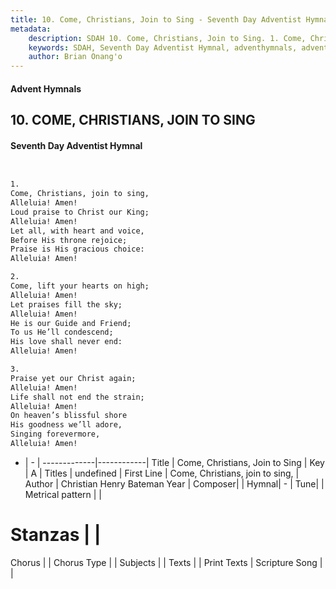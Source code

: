 ```yaml
---
title: 10. Come, Christians, Join to Sing - Seventh Day Adventist Hymnal
metadata:
    description: SDAH 10. Come, Christians, Join to Sing. 1. Come, Christians, join to sing, Alleluia! Amen! Loud praise to Christ our King; Alleluia! Amen! Let all, with heart and voice, Before His throne rejoice; Praise is His gracious choice: Alleluia! Amen!
    keywords: SDAH, Seventh Day Adventist Hymnal, adventhymnals, advent hymnals, Come, Christians, Join to Sing, Come, Christians, join to sing, 
    author: Brian Onang'o
---
```


#### Advent Hymnals
## 10. COME, CHRISTIANS, JOIN TO SING
#### Seventh Day Adventist Hymnal

```txt


1.
Come, Christians, join to sing,
Alleluia! Amen!
Loud praise to Christ our King;
Alleluia! Amen!
Let all, with heart and voice,
Before His throne rejoice;
Praise is His gracious choice:
Alleluia! Amen!

2.
Come, lift your hearts on high;
Alleluia! Amen!
Let praises fill the sky;
Alleluia! Amen!
He is our Guide and Friend;
To us He’ll condescend;
His love shall never end:
Alleluia! Amen!

3.
Praise yet our Christ again;
Alleluia! Amen!
Life shall not end the strain;
Alleluia! Amen!
On heaven’s blissful shore
His goodness we’ll adore,
Singing forevermore,
Alleluia! Amen!


```

- |   -  |
-------------|------------|
Title | Come, Christians, Join to Sing |
Key | A |
Titles | undefined |
First Line | Come, Christians, join to sing, |
Author | Christian Henry Bateman
Year | 
Composer|  |
Hymnal|  - |
Tune|  |
Metrical pattern | |
# Stanzas |  |
Chorus |  |
Chorus Type |  |
Subjects |  |
Texts |  |
Print Texts | 
Scripture Song |  |
  
